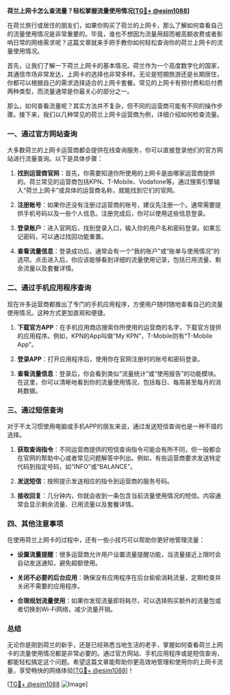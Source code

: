 **荷兰上网卡怎么查流量？轻松掌握流量使用情况[[TG💪+ @esim1088](https://t.me/s/esim1088)]**

在荷兰旅行或居住的朋友们，如果你购买了荷兰的上网卡，那么了解如何查看自己的流量使用情况是非常重要的。毕竟，谁也不想因为流量用超而被高额收费或者影响日常的网络需求呢？这篇文章就来手把手教你如何轻松查询你的荷兰上网卡的流量使用情况。

首先，让我们了解一下荷兰上网卡的基本情况。荷兰作为一个高度数字化的国家，其通信市场非常发达，上网卡的选择也非常多样。无论是短期旅游还是长期居住，你都可以根据自己的需求选择适合的上网卡套餐。常见的上网卡有预付费和后付费两种类型，而流量通常是你最关心的部分之一。

那么，如何查看流量呢？其实方法并不复杂，但不同的运营商可能有不同的操作步骤。接下来，我们以几种常见的荷兰上网卡运营商为例，详细介绍如何检查流量。

### 一、通过官方网站查询

大多数荷兰的上网卡运营商都会提供在线查询服务，你可以直接登录他们的官方网站进行流量查询。以下是具体步骤：

1. **找到运营商官网**：首先，你需要知道你所使用的上网卡是由哪家运营商提供的。荷兰常见的运营商包括KPN、T-Mobile、Vodafone等。通过搜索引擎输入“荷兰上网卡”或具体的运营商名称，就能找到它们的官网。

2. **注册账号**：如果你还没有注册过运营商的账号，建议先注册一个。通常需要提供手机号码以及一些个人信息。注册完成后，你可以使用这些信息登录。

3. **登录账户**：进入官网后，找到登录入口，输入你的用户名和密码登录。如果忘记密码，可以通过找回功能重置。

4. **查看流量信息**：登录成功后，通常会有一个“我的账户”或“账单与使用情况”的选项。点击进入后，你应该能够看到详细的流量使用记录，包括已用流量、剩余流量以及套餐详情。

### 二、通过手机应用程序查询

现在许多运营商都推出了专门的手机应用程序，方便用户随时随地查看自己的流量使用情况。这种方式更加直观和便捷。

1. **下载官方APP**：在手机应用商店搜索你所使用的运营商的名字，下载官方提供的应用程序。例如，KPN的App叫做“My KPN”，T-Mobile则有“T-Mobile App”。

2. **登录APP**：打开应用程序后，使用你在官网注册时的账号和密码登录。

3. **查看流量信息**：登录后，你会看到类似“流量统计”或“使用报告”的功能模块。在这里，你可以清晰地看到你的流量使用情况，包括每日、每周甚至每月的消耗数据。

### 三、通过短信查询

对于不太习惯使用电脑或手机APP的朋友来说，通过发送短信查询也是一种不错的选择。

1. **获取查询指令**：不同运营商提供的短信查询指令可能会有所不同，但一般都会在官网的帮助中心或者常见问题解答中列出。例如，有些运营商要求发送特定代码到指定号码，如“INFO”或“BALANCE”。

2. **发送短信**：按照提示发送相应的指令到运营商的服务号码。

3. **接收回复**：几分钟内，你就会收到一条包含当前流量使用情况的短信。内容通常会显示剩余流量、已用流量以及套餐详情。

### 四、其他注意事项

在使用荷兰上网卡的过程中，还有一些小技巧可以帮助你更好地管理流量：

- **设置流量提醒**：很多运营商允许用户设置流量提醒功能，当流量接近上限时会自动发送通知，避免超额使用。
  
- **关闭不必要的后台应用**：确保没有应用程序在后台偷偷消耗流量，定期检查并关闭不需要的应用程序。

- **合理规划流量使用**：如果你发现流量即将耗尽，可以选择购买额外的流量包或者切换到Wi-Fi网络，减少流量开销。

### 总结

无论你是刚到荷兰的新手，还是已经熟悉当地生活的老手，掌握如何查看荷兰上网卡的流量使用情况都是非常必要的。通过官方网站、手机应用程序或是短信查询，都能轻松搞定这个问题。希望这篇文章能帮助你更高效地管理和使用你的上网卡流量，享受畅快的网络体验[[TG💪+ @esim1088](https://t.me/s/esim1088)]！

[[TG💪+ @esim1088](https://t.me/s/esim1088) ![Image](https://i.postimg.cc/4NQfJmqS/Snipaste-2025-05-13-00-14-12.png)]